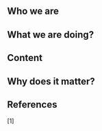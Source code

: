 ## Who we are

## What we are doing? 

## Content

## Why does it matter?

## References
<a id="1">[1]</a> 
